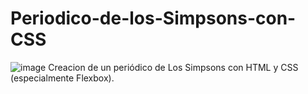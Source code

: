 # Periodico-de-los-Simpsons-con-CSS
![image](https://user-images.githubusercontent.com/83663953/117075706-e3e26a80-acfa-11eb-8af9-698b6a629974.png)
Creacion de un periódico de Los Simpsons con HTML y CSS (especialmente Flexbox).
